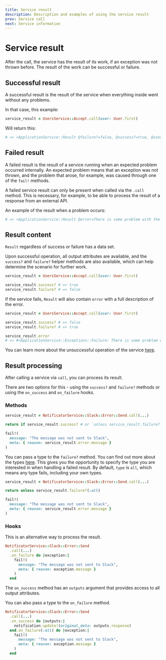 ```yaml
---
title: Service result
description: Description and examples of using the service result
prev: Service call
next: Service information
---
```


# Service result

After the call, the service has the result of its work, if an exception was not thrown before.
The result of the work can be successful or failure.

## Successful result

A successful result is the result of the service when everything inside went without any problems.

In that case, this example:

```ruby
service_result = UsersService::Accept.call(user: User.first)
```

Will return this:

```ruby
# => <ApplicationService::Result @failure?=false, @success?=true, @user=..., @user?=true>
```

## Failed result

A failed result is the result of a service running when an expected problem occurred internally.
An expected problem means that an exception was not thrown, and the problem that arose, for example, was caused through one of the `fail!` methods.

A failed service result can only be present when called via the `.call` method.
This is necessary, for example, to be able to process the result of a response from an external API.

An example of the result when a problem occurs:

```ruby
# => <ApplicationService::Result @error=There is some problem with the user, @failure?=true, @success?=false>
```

## Result content

`Result` regardless of success or failure has a data set.

Upon successful operation, all output attributes are available,
and the `success?` and `failure?` helper methods are also available,
which can help determine the scenario for further work.

```ruby
service_result = UsersService::Accept.call(user: User.first)

service_result.success? # => true
service_result.failure? # => false
```

If the service fails, `Result` will also contain `error` with a full description of the error.

```ruby
service_result = UsersService::Accept.call(user: User.first)

service_result.success? # => false
service_result.failure? # => true

service_result.error
# => #<ApplicationService::Exceptions::Failure: There is some problem with the user>
```

You can learn more about the unsuccessful operation of the service [here](../exceptions/failure).

## Result processing

After calling a service via `call`, you can process its result.

There are two options for this - using the `success?` and `failure?` methods or using the `on_success` and `on_failure` hooks.

### Methods

```ruby
service_result = NotificatorService::Slack::Error::Send.call(...)

return if service_result.success? # or `unless service_result.failure?`

fail!(
  message: "The message was not sent to Slack", 
  meta: { reason: service_result.error.message }
)
```

You can pass a type to the `failure?` method. You can find out more about the types [here](../exceptions/failure#method-fail).
This gives you the opportunity to specify the type you are interested in when handling a failed result.
By default, `type` is `all`, which means any type fails, including your own types.

```ruby
service_result = NotificatorService::Slack::Error::Send.call(...)

return unless service_result.failure?(:all)

fail!(
  message: "The message was not sent to Slack", 
  meta: { reason: service_result.error.message }
)
```

### Hooks

This is an alternative way to process the result.

```ruby
NotificatorService::Slack::Error::Send
  .call(...)
  .on_failure do |exception:| 
    fail!(
      message: "The message was not sent to Slack", 
      meta: { reason: exception.message }
    )
  end
```

The `on_success` method has an `outputs` argument that provides access to all output attributes.

You can also pass a type to the `on_failure` method.

```ruby
NotificatorService::Slack::Error::Send
  .call(...)
  .on_success do |outputs:|
    notification.update!(original_data: outputs.response)
  end.on_failure(:all) do |exception:| 
    fail!(
      message: "The message was not sent to Slack", 
      meta: { reason: exception.message }
    )
  end
```
